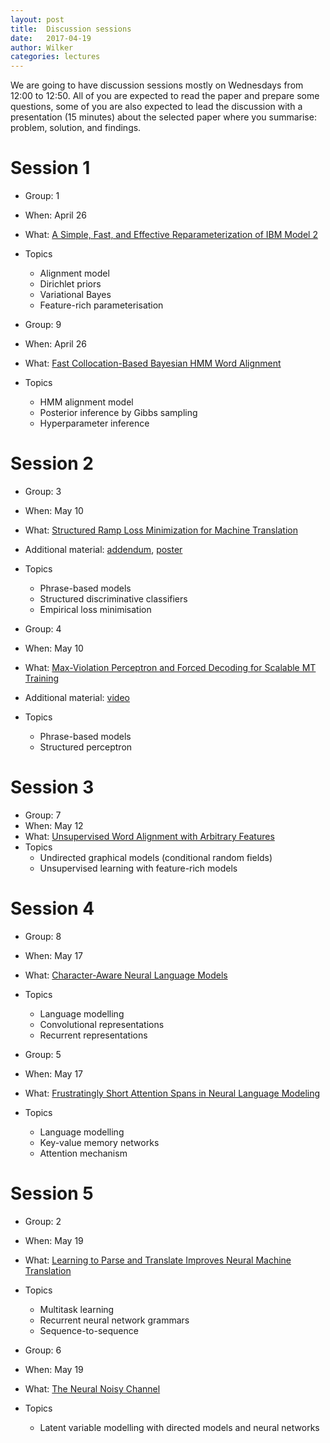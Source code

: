```yaml
---
layout: post
title:  Discussion sessions
date:   2017-04-19
author: Wilker
categories: lectures
---
```


We are going to have discussion sessions mostly on Wednesdays from 12:00 to 12:50.
All of you are expected to read the paper and prepare some questions, some of you are also expected to lead the discussion with a presentation (15 minutes) about the selected paper where you summarise: problem, solution, and findings.


# Session 1

* Group: 1
* When: April 26
* What: [A Simple, Fast, and Effective Reparameterization of IBM Model 2](http://www.aclweb.org/anthology/N13-1073.pdf)
* Topics
    * Alignment model
    * Dirichlet priors
    * Variational Bayes
    * Feature-rich parameterisation


* Group: 9
* When: April 26
* What: [Fast Collocation-Based Bayesian HMM Word Alignment](http://www.aclweb.org/anthology/C/C16/C16-1296.pdf)
* Topics
    * HMM alignment model
    * Posterior inference by Gibbs sampling
    * Hyperparameter inference


# Session 2

* Group: 3
* When: May 10
* What: [Structured Ramp Loss Minimization for Machine Translation](http://www.aclweb.org/anthology/N/N12/N12-1023.pdf) 
* Additional material: [addendum](http://ttic.uchicago.edu/~kgimpel/papers/gimpel+smith.naacl12.addendum.pdf), [poster](http://ttic.uchicago.edu/~kgimpel/talks/gimpel+smith.naacl12.poster.pdf)
* Topics
    * Phrase-based models
    * Structured discriminative classifiers
    * Empirical loss minimisation

* Group: 4
* When: May 10 
* What: [Max-Violation Perceptron and Forced Decoding for Scalable MT Training](http://www.aclweb.org/anthology/D13-1112) 
* Additional material: [video](https://www.youtube.com/watch?v=tn7ljLXvMzg)
* Topics
    * Phrase-based models
    * Structured perceptron


# Session 3

* Group: 7
* When: May 12 
* What: [Unsupervised Word Alignment with Arbitrary Features](http://www.aclweb.org/anthology/P11-1042)
* Topics
    * Undirected graphical models (conditional random fields)
    * Unsupervised learning with feature-rich models


# Session 4

* Group: 8
* When: May 17
* What: [Character-Aware Neural Language Models](https://arxiv.org/pdf/1508.06615.pdf) 
* Topics
    * Language modelling
    * Convolutional representations 
    * Recurrent representations

* Group: 5
* When: May 17
* What: [Frustratingly Short Attention Spans in Neural Language Modeling](https://arxiv.org/pdf/1702.04521.pdf)
* Topics
    * Language modelling
    * Key-value memory networks
    * Attention mechanism


# Session 5

* Group: 2
* When: May 19
* What: [Learning to Parse and Translate Improves Neural Machine Translation](https://arxiv.org/pdf/1702.03525.pdf)
* Topics
    * Multitask learning
    * Recurrent neural network grammars
    * Sequence-to-sequence

* Group: 6
* When: May 19
* What: [The Neural Noisy Channel](https://arxiv.org/pdf/1611.02554.pdf)
* Topics
    * Latent variable modelling with directed models and neural networks


